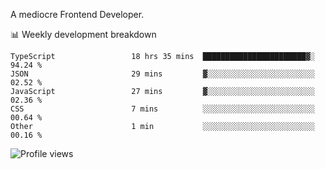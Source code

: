 A mediocre Frontend Developer.

📊 Weekly development breakdown
<!--START_SECTION:waka-->

```text
TypeScript                 18 hrs 35 mins  ███████████████████████▓░   94.24 %
JSON                       29 mins         ▓░░░░░░░░░░░░░░░░░░░░░░░░   02.52 %
JavaScript                 27 mins         ▓░░░░░░░░░░░░░░░░░░░░░░░░   02.36 %
CSS                        7 mins          ░░░░░░░░░░░░░░░░░░░░░░░░░   00.64 %
Other                      1 min           ░░░░░░░░░░░░░░░░░░░░░░░░░   00.16 %
```

<!--END_SECTION:waka-->

<img src="https://gpvc.arturio.dev/iqbalfasri" alt="Profile views"/>
